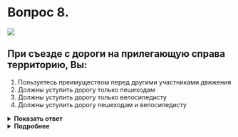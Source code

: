 # Вопрос 8.

![](https://s.drom.ru/i24227/pdd/tickets/2016/1542609120.jpg)

## При съезде с дороги на прилегающую справа территорию, Вы:

1. Пользуетесь преимуществом перед другими участниками движения
2. Должны уступить дорогу только пешеходам
3. Должны уступить дорогу только велосипедисту
4. Должны уступить дорогу пешеходам и велосипедисту

<details>
<summary><b>Показать ответ</b></summary>
Правильный ответ: 4
</details>
<details>
<summary><b>Подробнее</b></summary>
Съезжая с дороги на прилегающую территорию, уступаете дорогу велосипедисту и пешеходам, лицам, использующим для передвижения СИМ, путь движения которых пересекаете.
(Пункт 8.3 ПДД)
</details>